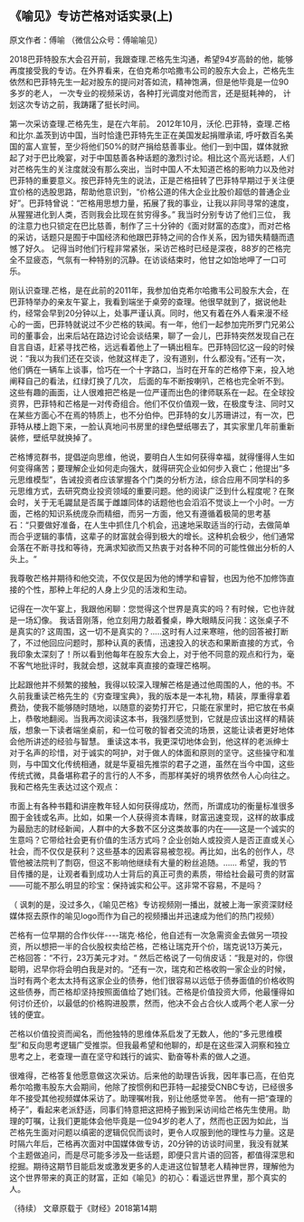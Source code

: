 ## 《喻见》专访芒格对话实录(上)

原文作者：傅喻 （微信公众号：傅喻喻见）


2018巴菲特股东大会召开前，我跟查理.芒格先生沟通，希望94岁高龄的他，能够再度接受我的专访。在外界看来，在伯克希尔哈撒韦公司的股东大会上，芒格先生依然和巴菲特先生一起对股东的提问对答如流，精神饱满，但是他毕竟是一位90多岁的老人， 一次专业的视频采访，各种打光调度对他而言，还是挺耗神的， 计划这次专访之前，我踌躇了挺长时间。

第一次采访查理.芒格先生，是在六年前。 2012年10月，沃伦.巴菲特，查理.芒格和比尔.盖茨到访中国，当时恰逢巴菲特先生正在美国发起捐赠承诺, 呼吁数百名美国的富人宣誓，至少将他们50%的财产捐给慈善事业。他们一到中国，媒体就掀起了对于巴比晚宴，对于中国慈善各种话题的激烈讨论。相比这个高光话题，人们对芒格先生的关注度就没有那么突出，当时中国人不太知道芒格的影响力以及他对巴菲特的重要意义。按巴菲特先生的说法，正是芒格扭转了巴菲特早期过于关注便宜价格的选股思路，帮助他意识到，“价格公道的伟大企业比股价超低的普通企业好”。巴菲特曾说：“芒格用思想力量，拓展了我的事业，让我以非同寻常的速度，从猩猩进化到人类，否则我会比现在贫穷得多。” 我当时分别专访了他们三位， 我的注意力也只锁定在巴比慈善，制作了三十分钟的《面对财富的态度》，而对芒格的采访，话题只是囿于中国经济和他跟巴菲特之间的合作关系，因为错失精髓而遗憾了好久。 记得当时他们行程非常紧张，采访芒格时已经是深夜，88岁的芒格完全不显疲态，气氛有一种特别的沉静。在访谈结束时，他甘之如饴地呷了一口可乐。

刚认识查理.芒格，是在此前的2011年，我参加伯克希尔哈撒韦公司股东大会，在巴菲特举办的亲友午宴上，我看到端坐于桌旁的查理。他很早就到了，据说他赴约，经常会早到20分钟以上，处事严谨认真。同时，他又有着在外人看来漫不经心的一面，巴菲特就说过不少芒格的轶闻。有一年，他们一起参加完所罗门兄弟公司的董事会，出来后站在路边讨论会谈结果，聊了一会儿，巴菲特突然发现自己在自言自语，赶紧寻找芒格，远远看着他上了一辆出租车。巴菲特回忆这一段的时候说：“我以为我们还在交谈，他就这样走了，没有道别，什么都没有。”还有一次，他们俩在一辆车上谈事，恰巧在一个十字路口，当时在开车的芒格停下来，投入地阐释自己的看法，红绿灯换了几次， 后面的车不断按喇叭，芒格也完全听不到。这些有趣的画面，让人很难把芒格是一位严谨而出色的律师联系在一起。在全球投资界，巴菲特和芒格是一对传奇组合。他们不仅价值观一致，在极度专注、同时又在某些方面心不在焉的特质上，也不分伯仲。巴菲特的女儿苏珊讲过，有一次，巴菲特从楼上跑下来，一脸认真地问书房里的绿色壁纸哪去了，其实家里几年前重新装修，壁纸早就换掉了。

芒格博览群书，提倡逆向思维，他说，要明白人生如何获得幸福，就得懂得人生如何变得痛苦；要理解企业如何走向强大，就得研究企业如何步入衰亡；他提出“多元思维模型”，告诫投资者应该掌握各个门类的分析方法，综合应用不同学科的多元思维方式，去研究商业投资领域的重要问题。他的阅读广泛到什么程度呢？在聚会时，关于无毛鼹鼠是否属于雌雄同体的话题他也会滔滔不觉谈上一个小时。一方面，芒格的知识系统庞杂而精细，而另一方面，他又有遵循着极简的思考基石：“只要做好准备，在人生中抓住几个机会，迅速地采取适当的行动，去做简单而合乎逻辑的事情，这辈子的财富就会得到极大的增长。这种机会极少，他们通常会落在不断寻找和等待，充满求知欲而又热衷于对各种不同的可能性做出分析的人头上。“

我尊敬芒格并期待和他交流，不仅仅是因为他的博学和睿智，也因为他不加修饰直接的个性，那种上年纪的人身上少见的活泼和生动。

记得在一次午宴上，我跟他闲聊：您觉得这个世界是真实的吗？有时候，它也许就是一场幻像。 我话音刚落，他立刻用力敲着餐桌，睁大眼睛反问我：这张桌子不是真实的? 这周围，这一切不是真实的？…..这时有人过来寒暄，他的回答被打断了，不过他回应问题时，那种认真的表情，迅速投入的状态和果断直接的方式，令我印象太深刻了！所以看到他每年在股东大会上，对于他不同意的观点和行为，毫不客气地批评时，我就会想，这就率真直接的查理芒格啊。

比起跟他并不频繁的接触，我得以较深入理解芒格是通过他周围的人，他的书。不久前我重读芒格先生的《穷查理宝典》，我的版本是一本礼物，精装，厚重得拿着费劲，使我不能够随时随地，以随意的姿势打开它，只能在家里时，把它放在书桌上，恭敬地翻阅。当我再次阅读这本书，我强烈感觉到，它就是应该出这样的精装版，想象一下读者端坐桌前，和一位可敬的智者交流的场景，这能让读者更好地体会他所讲述的经验与智慧。 重读这本书，我更深切地体会到，他这样的老派绅士对于名声的珍惜，对于诚实的呵护，对于做人的体面和原则的坚守。这些操守和准则，与中国文化传统相通，就是华夏祖先推崇的君子之道，虽然在当今中国，这些传统式微，具备堪称君子的言行的人不多，而那样美好的境界依然令人心向往之。我和芒格先生表达过这个观点：

市面上有各种书籍和讲座教年轻人如何获得成功，然而，所谓成功的衡量标准很多囿于金钱或名声。比如，如果一个人获得资本青睐，财富迅速变现，这样的故事成为最励志的财经新闻，人群中的大多数不区分这类故事的内在——这是一个诚实的生意吗？它带给社会更有价值的生活方式吗？企业创始人或投资人是否正直或关心社会，而不仅仅是获利？这些基本的因素容易被忽视。再比如，出名的创作人，尽管他被法院判了剽窃，但这不影响他继续有大量的粉丝追随。…… 希望，我的节目传播的是，让观者看到成功人士背后的真正可贵的素质，带给社会最可贵的财富——可能不那么明显的珍宝：保持诚实和公平。这非常不容易，不是吗？

（ 讽刺的是，没过多久，《喻见芒格》专访视频刚一播出，就被上海一家资深财经媒体抠去原作的喻见logo而作为自己的视频播出并迅速成为他们的热门视频）

芒格有一位早期的合作伙伴----瑞克·格伦，他自述有一次急需资金去做另一项投资，所以想把一半的合伙股权卖给芒格，芒格让瑞克开个价，瑞克说13万美元，芒格回答：“不行，23万美元才对。“ 然后芒格说了一句俏皮话：“我是对的，你很聪明，迟早你将会明白我是对的。“还有一次，瑞克和芒格收购一家企业的时候，当时有两个老太太持有这家企业的债券，他们很容易以远低于债券面值的价格收购这些债券，而芒格却坚持按照面值给了她们钱。芒格是价值投资大师，他最懂得如何讨价还价，以最低的价格购进股票，然而，他决不会占合伙人或两个老人家一分钱的便宜。

芒格以价值投资而闻名，而他独特的思维体系启发了无数人，他的“多元思维模型”和反向思考逻辑广受推崇。但我最希望和他聊的，却是在这些深入洞察和独立思考之上，老查理一直在坚守和践行的诚实、勤奋等朴素的做人之道。

很难得，芒格答复他愿意做这次采访。后来他的助理告诉我，因年事已高，在伯克希尔哈撒韦股东大会期间，他除了按惯例和巴菲特一起接受CNBC专访，已经很多年不接受其他视频媒体采访了。助理嘱咐我，别让他感觉辛苦。 他有一把“查理的椅子”，看起来老派舒适，同事们特意把这把椅子搬到采访间给芒格先生使用。助理的叮嘱，让我们更能体会他毕竟是一位94岁的老人了，然而也正因为如此，当芒格先生面对问题以缜密的逻辑侃侃而谈时，更令人叹服到他的理性与力量。这是时隔六年后，芒格再次面对中国媒体做专访，20分钟的访谈时间里，我没有就某个主题做追问，而是尽可能多涉及一些话题，即便只言片语的回答，都值得深思和挖掘。期待这期节目能启发或激发更多的人走进这位智慧老人精神世界，理解他为这个世界带来的真正的财富，正如《喻见》的初心：看遥远世界里，那个真实的人。


（待续）
文章原载于《财经》2018第14期
